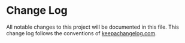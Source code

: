 # Change Log
All notable changes to this project will be documented in this file. This change log follows the conventions of [keepachangelog.com](http://keepachangelog.com/).

[Unreleased]: https://github.com/your-name/controller/compare/0.1.1...HEAD
[0.1.1]: https://github.com/your-name/controller/compare/0.1.0...0.1.1
